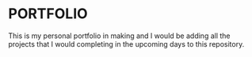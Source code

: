 # PORTFOLIO

This is my personal portfolio in making and I would be adding all the projects that I would completing in the upcoming days to this repository.

